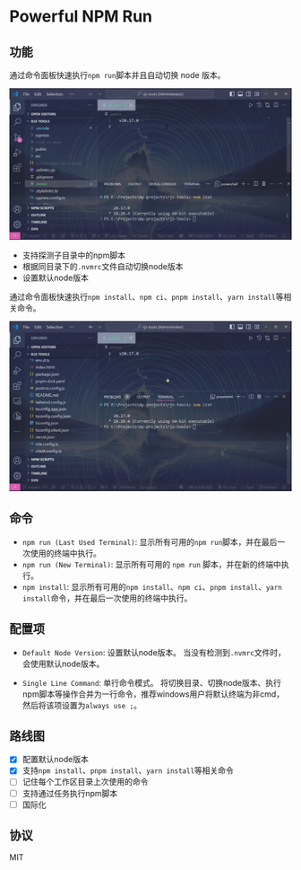 # Powerful NPM Run

## 功能

通过命令面板快速执行`npm run`脚本并且自动切换 node 版本。

<img src="./images/npm-run-demo.webp" alt="demo">

- 支持探测子目录中的npm脚本
- 根据同目录下的`.nvmrc`文件自动切换node版本
- 设置默认node版本

通过命令面板快速执行`npm install`、`npm ci`、`pnpm install`、`yarn install`等相关命令。

<img src="./images/npm-install-demo.webp" alt="npm-install-demo">

## 命令

- `npm run (Last Used Terminal)`: 显示所有可用的`npm run`脚本，并在最后一次使用的终端中执行。
- `npm run (New Terminal)`: 显示所有可用的 `npm run` 脚本，并在新的终端中执行。
- `npm install`: 显示所有可用的`npm install`、`npm ci`、`pnpm install`、`yarn install`命令，并在最后一次使用的终端中执行。

## 配置项

- `Default Node Version`: 设置默认node版本。
  当没有检测到`.nvmrc`文件时，会使用默认node版本。

- `Single Line Command`: 单行命令模式。
  将切换目录、切换node版本、执行npm脚本等操作合并为一行命令，推荐windows用户将默认终端为非cmd，然后将该项设置为`always use ;`。

## 路线图

- [x] 配置默认node版本
- [x] 支持`npm install`、`pnpm install`、`yarn install`等相关命令
- [ ] 记住每个工作区目录上次使用的命令
- [ ] 支持通过任务执行npm脚本
- [ ] 国际化

## 协议

MIT
